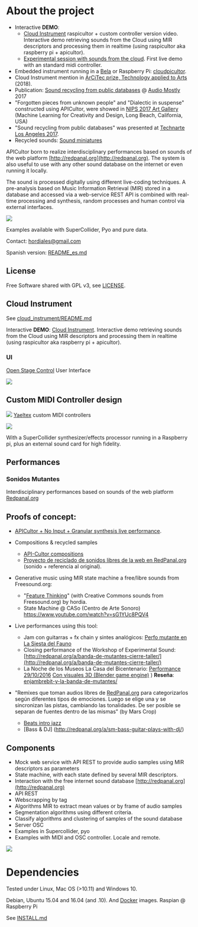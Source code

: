 # About the project

* Interactive __DEMO__:
  * [Cloud Instrument](https://www.youtube.com/watch?v=SCYEEpfct_Y) raspicultor + custom controller version video. Interactive demo retrieving sounds from the Cloud using MIR descriptors and processing them in realtime (using raspicultor aka raspberry pi + apicultor).
  * [Experimental session with sounds from the cloud](https://www.youtube.com/watch?v=2sMsKvfZKGA). First live demo with an standard midi controller.
* Embedded instrument running in a [Bela](http://bela.io/) or Raspberry Pi: [cloudpicultor](https://github.com/hordiales/cloudpicultor_instrument).
* Cloud Instrument mention in [ArCiTec prize, Technology applied to Arts](https://arcitec.frba.utn.edu.ar/tecnologia-aplicada-al-arte/) (2018).
* Publication: [Sound recycling from public databases](https://www.researchgate.net/publication/317388443_Sound_recycling_from_public_databases) @ [Audio Mostly](http://audiomostly.com) 2017 
* "Forgotten pieces from unknown people" and "Dialectic in suspense" constructed using APICultor, were showed in [NIPS 2017 Art Gallery](http://nips4creativity.com/music/) (Machine Learning for Creativity and Design, Long Beach, California, USA)
* "Sound recycling from public databases" was presented at [Technarte Los Angeles 2017](http://www.technarte.org/losangeles-2017-program/).
* Recycled sounds: [Sound miniatures](http://redpanal.org/p/reciclado-de-samples/)

APICultor born to realize interdisciplinary performances based on sounds of the web platform [http://redpanal.org](http://redpanal.org). The system is also useful to use with any other sound database on the internet or even running it locally.

The sound is processed digitally using different live-coding techniques. A pre-analysis based on Music Information Retrieval (MIR) stored in a database and accessed via a web-service REST API is combined with real-time processing and synthesis, random processes and human control via external interfaces.

![](doc/InstrCloudIT_play.png)

Examples available with SuperCollider, Pyo and pure data.

Contact: hordiales@gmail.com

Spanish version: [README_es.md](README_es.md)

## License

Free Software shared with GPL v3, see [LICENSE](LICENSE).

## Cloud Instrument

See [cloud_instrument/README.md](cloud_instrument/README.md)

Interactive __DEMO__: [Cloud Instrument](https://www.youtube.com/watch?v=SCYEEpfct_Y). Interactive demo retrieving sounds from the Cloud using MIR descriptors and processing them in realtime (using raspicultor aka raspberry pi + apicultor).

### UI
[Open Stage Control](https://osc.ammd.net/) User Interface

![](doc/UI%20ArCiTec.png)

## Custom MIDI Controller design

![](doc/yaeltex-pre-print-front.png)
[Yaeltex](https://yaeltex.com/en) custom MIDI controllers

![](doc/controller.jpg)

With a SuperCollider synthesizer/effects processor running in a Raspberry pi, plus an external sound card for high fidelity.


## Performances

### Sonidos Mutantes

Interdisciplinary performances based on sounds of the web platform [Redpanal.org](Redpanal.org)

## Proofs of concept:

* [APICultor + No Input + Granular synthesis live performance](https://soundcloud.com/sonidosmutantes/apicultor-no-input).

* Compositions & recycled samples
  * [API-Cultor compositions](http://redpanal.org/p/apicultor/)
  * [Proyecto de reciclado de sonidos libres de la web en RedPanal.org](http://redpanal.org/p/reciclado-de-samples/) (sonido + referencia al original).

* Generative music using MIR state machine a free/libre sounds from Freesound.org: 
  * "[Feature Thinking](https://soundcloud.com/hern-n-ordiales/feature-thinking)" (with Creative Commons sounds from Freesound.org) by hordia.
  * State Machine @ CASo (Centro de Arte Sonoro) https://www.youtube.com/watch?v=sG1YUc8PQV4

* Live performances using this tool:
  * Jam con guitarras + fx chain y sintes analógicos: [Perfo mutante en La Siesta del Fauno](https://soundcloud.com/hern-n-ordiales/perfo-mutante-mobile)
  * Closing performance of the Workshop of Experimental Sound:
[http://redpanal.org/a/banda-de-mutantes-cierre-taller/](http://redpanal.org/a/banda-de-mutantes-cierre-taller/)
  * La Noche de los Museos La Casa del Bicentenario: [Performance 29/10/2016](http://redpanal.org/a/performance-casa-tomada/) [Con visuales 3D (Blender game engine)](https://www.youtube.com/watch?v=eKcvkgtJIEo) ) **Reseña**: [enjambrebit-y-la-banda-de-mutantes/](http://blog.enjambrelab.com.ar/enjambrebit-y-la-banda-de-mutantes/)

* "Remixes que toman audios libres de [RedPanal.org](http://redpanal.org/) para categorizarlos según diferentes tipos de emociones. Luego se elige una y se sincronizan las pistas, cambiando las tonalidades. De ser posible se separan de fuentes dentro de las mismas" (by Mars Crop)
  * [Beats intro jazz](http://redpanal.org/a/sm-beats-remix/)
  * [Bass & DJ] (http://redpanal.org/a/sm-bass-guitar-plays-with-dj/)


## Components

* Mock web service with API REST to provide audio samples using MIR descriptors as parameters
* State machine, with each state defined by several MIR descriptors.
* Interaction with the free internet sound database [http://redpanal.org](http://redpanal.org)
 * API REST
 * Webscrapping by tag
* Algorithms MIR to extract mean values or by frame of audio samples
* Segmentation algorithms using different criteria.
* Classify algorithms and clustering of samples of the sound database
* Server OSC
* Examples in Supercollider, pyo
* Examples with MIDI and OSC controller. Locale and remote.

![](doc/Apicultor_chain.png)

# Dependencies

Tested under Linux, Mac OS (>10.11) and Windows 10.

Debian, Ubuntu 15.04 and 16.04 (and .10). And [Docker](docker/Docker.md) images.
Raspian @ Raspberry Pi

See [INSTALL.md](INSTALL.md)



